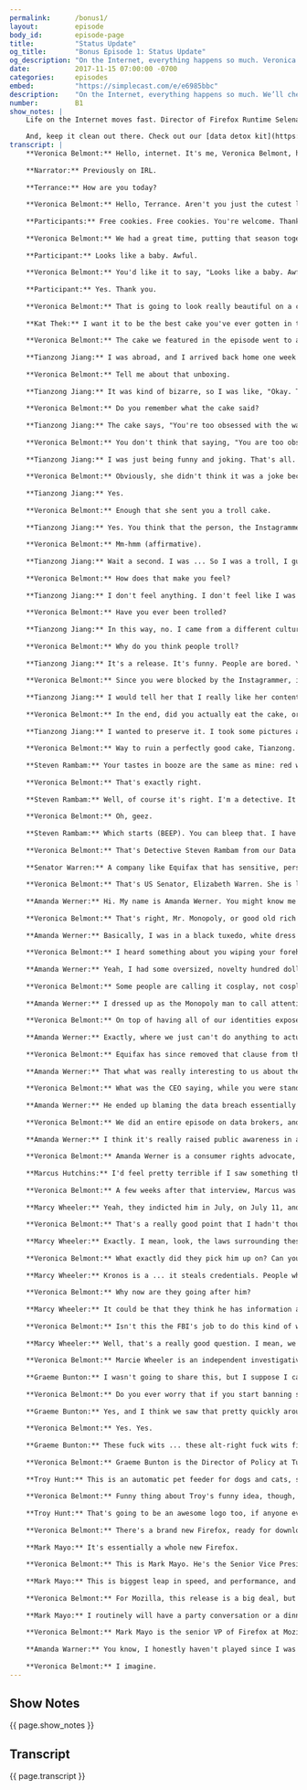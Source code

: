 ```yaml
---
permalink:      /bonus1/
layout:         episode
body_id:        episode-page
title:          "Status Update"
og_title:       "Bonus Episode 1: Status Update"
og_description: "On the Internet, everything happens so much. Veronica Belmont explores the latest developments in digital activism, cybersecurity and troll clapbacks."
date:           2017-11-15 07:00:00 -0700
categories:     episodes
embed:          "https://simplecast.com/e/e6985bbc"
description:    "On the Internet, everything happens so much. We’ll check in on some of Season One’s stories and see how they’ve evolved. We’ll talk to Amanda Werner about creating visibility for Equifax victims. We’ll look at what’s next in the Marcus Hutchins case. And, drumroll, we’ll hear back from a troll we sent cake to last season."
number:         B1
show_notes: |
    Life on the Internet moves fast. Director of Firefox Runtime Selena Deckelmann explains why every millisecond matters. [Learn more](https://blog.mozilla.org/berlin/en/people/selena-deckelmann-firefox-runtime/).

    And, keep it clean out there. Check out our [data detox kit](https://datadetox.myshadow.org/detox/Day0) for more ways to keep your personal info safe. 
transcript: |
    **Veronica Belmont:** Hello, internet. It's me, Veronica Belmont, host of IRL. Remember all the fun we had in season one?
    
    **Narrator:** Previously on IRL.
    
    **Terrance:** How are you today?
    
    **Veronica Belmont:** Hello, Terrance. Aren't you just the cutest little spy I ever did see?
    
    **Participants:** Free cookies. Free cookies. You're welcome. Thank you so much. I say we follow them. Let's do it. These cyber-weapons are often in the hands of dumb dumbs, who are looking for targets of opportunity. In fact, I've put stickers on my desktop screen. You never know if someone's watching. That sounds really paranoid. It takes energy to type out a thoughtful opinion, and I think that's why a lot of people are so nasty. It's easier just to type a two-word insult.
    
    **Veronica Belmont:** We had a great time, putting that season together, and boy, did you give it a listen. Collectively, you downloaded the show more than one million times. That is absolutely incredible. Thank you for listening. So...yay, we're working on the second season. While it isn't quite ready for launch, I wanted to check in with you, and let you know about a few things. For starters, there's something else launching over at Mozilla HQ right now. It's Firefox, a brand new, totally retooled browser has just launched. If you're up for it, it's ready for you to take it out for a spin. You'll hear more about it a little later. But before we get to that, we thought since Firefox is getting an update, why can't IRL get an update, as well? After all, some of the stories in our first season have really evolved since they were first published. All right. Let's get to it, then. This is IRL. Online life is real life. An original podcast from Mozilla.
    
    **Participant:** Looks like a baby. Awful.
    
    **Veronica Belmont:** You'd like it to say, "Looks like a baby. Awful."
    
    **Participant:** Yes. Thank you.
    
    **Veronica Belmont:** That is going to look really beautiful on a cake. We featured the Troll Cakes Bakery and Detective Agency in our 4th episode. How it works is pretty simple. If someone's trolled you, and you want to get back at them, you send them a cake with the troll's own words printed on it in edible letters. Kat Theck is the baker and detective. This is her, talking about the effort she puts into baking them.
    
    **Kat Thek:** I want it to be the best cake you've ever gotten in the mail because if you get a lousy cake in the mail, you get something that has salt, instead of sugar, it feels like we're playing dirty there. If you get a really nice cake, there's something obnoxiously high-road about it.
    
    **Veronica Belmont:** The cake we featured in the episode went to a lady troll. It said, "Looks like a baby. Awful." We tried to reach the troll for a reaction, and we never heard from her, but we actually sent two troll cakes that day. A second back-up troll cake went to Tianzong Jiang. He's in San Jose.
    
    **Tianzong Jiang:** I was abroad, and I arrived back home one week after the package arrived. I open it, and discover it was a troll cake.
    
    **Veronica Belmont:** Tell me about that unboxing.
    
    **Tianzong Jiang:** It was kind of bizarre, so I was like, "Okay. This package is kind of weird. Where does it come from? Who sent it to me?" I look at the words on the cake, and I was like, "Yeah, I remember this."
    
    **Veronica Belmont:** Do you remember what the cake said?
    
    **Tianzong Jiang:** The cake says, "You're too obsessed with the way you look." I'm curious why was that post selected because it's just  really, really random.
    
    **Veronica Belmont:** You don't think that saying, "You are too obsessed with the way you look," would be hurtful to the person receiving it?
    
    **Tianzong Jiang:** I was just being funny and joking. That's all. I didn't mean to hurt anybody with a quote, but I'm ... You have to understand, it's the internet. It basically you're standing in front of a huge crowd of millions, where everyone can tell you what they think.
    
    **Veronica Belmont:** Obviously, she didn't think it was a joke because she found it hurtful.
    
    **Tianzong Jiang:** Yes.
    
    **Veronica Belmont:** Enough that she sent you a troll cake.
    
    **Tianzong Jiang:** Yes. You think that the person, the Instagrammer, sent me the troll cake?
    
    **Veronica Belmont:** Mm-hmm (affirmative).
    
    **Tianzong Jiang:** Wait a second. I was ... So I was a troll, I guess? 
    
    **Veronica Belmont:** How does that make you feel?
    
    **Tianzong Jiang:** I don't feel anything. I don't feel like I was a troll. I like that quote. She is. I guess the whole thing, it felt funny more than anything now. She blocked me. I got my punishment, but I'm still very curious how she's feeling. I wrote her, I think, but she didn't respond. Yeah.
    
    **Veronica Belmont:** Have you ever been trolled?
    
    **Tianzong Jiang:** In this way, no. I came from a different culture, so it took me some time to understand exactly what "troll" is, really.
    
    **Veronica Belmont:** Why do you think people troll?
    
    **Tianzong Jiang:** It's a release. It's funny. People are bored. You know? Just express all your dissatisfaction that you encounter in life, and ... yeah.
    
    **Veronica Belmont:** Since you were blocked by the Instagrammer, is there anything that you would want to say to her now, after the fact?
    
    **Tianzong Jiang:** I would tell her that I really like her content and videos. That's all. That's it. I'm not a creeper online, who talk mean things to her. I want to apologize, I guess, but I still wish that I could see her stuff because they can serve as inspirations to me. I was surprised when I received the cake.
    
    **Veronica Belmont:** In the end, did you actually eat the cake, or had it been sitting around too long, waiting for you to open it?
    
    **Tianzong Jiang:** I wanted to preserve it. I took some pictures and put it in the fridge, but I think the family tossed it out, eventually.
    
    **Veronica Belmont:** Way to ruin a perfectly good cake, Tianzong. I'm hoping that you kind of, sort of, maybe learned something about online civility.
    
    **Steven Rambam:** Your tastes in booze are the same as mine: red wine and bourbon.
    
    **Veronica Belmont:** That's exactly right.
    
    **Steven Rambam:** Well, of course it's right. I'm a detective. It took me about four seconds to get your social security number.
    
    **Veronica Belmont:** Oh, geez.
    
    **Steven Rambam:** Which starts (BEEP). You can bleep that. I have your brother's identity; I have your husband's identity. I have everywhere you've ever lived. I have where you're living right now.
    
    **Veronica Belmont:** That's Detective Steven Rambam from our Data Broker episode, showing me just how easy it is for a guy like him to dig up data about a host like me. What we couldn't know then is that, at the same time, a huge data theft was taking place at one of America's major credit-reporting companies. It wasn't until September, though, that Equifax told us it had been breached over the summer. That online thieves stole the personal data of at least 143 million Americans. That's more than half of the country's total adult population.
    
    **Senator Warren:** A company like Equifax that has sensitive, personal information on most Americans should have the best data security in the industry. Instead, it has the worst.
    
    **Veronica Belmont:** That's US Senator, Elizabeth Warren. She is laying into former Equifax CEO, Richard Smith, at a public hearing in October. Even as these politicians took turns giving the CEO a piece of America's mind, the real hero that day was actually sitting quietly behind him, in the public gallery.
    
    **Amanda Werner:** Hi. My name is Amanda Werner. You might know me better as the monopoly man who trolled the Equifax CEO at his hearing in October.
    
    **Veronica Belmont:** That's right, Mr. Monopoly, or good old rich Uncle Pennybags, the cartoon figure from one of our most beloved and reviled childhood board games, showed up that day to protest the company who had taken our data for granted.
    
    **Amanda Werner:** Basically, I was in a black tuxedo, white dress shirt, had a bright red bow tie, and was wearing a white, handlebar mustache with a top hat and a monocle.
    
    **Veronica Belmont:** I heard something about you wiping your forehead with a hundred dollar bill. That's really baller.
    
    **Amanda Werner:** Yeah, I had some oversized, novelty hundred dollar bills with me, and used them both as a pocket square and as a handkerchief, as needed.
    
    **Veronica Belmont:** Some people are calling it cosplay, not cosplay, dressing like knights and the stuff that I do at Dragon Con, but cause-play. What caused you to get into character for this Equifax hearing?
    
    **Amanda Werner:** I dressed up as the Monopoly man to call attention to Equifax and Wells Fargo's use of forced arbitration as a get out of jail free card. Basically, what that means, is they bury these fine-print, ripoff clauses deep in their contract, so that if consumers have a dispute with them, we can't join together in court, like we normally would. We have to instead, go through this secret arbitration system where they decide, the firm who chooses the outcome of the case, what rules apply. It's really a system that's stacked against us.
    
    **Veronica Belmont:** On top of having all of our identities exposed, there is this added insult to injury?
    
    **Amanda Werner:** Exactly, where we just can't do anything to actually get the money back, or to get compensated for the data breach.
    
    **Veronica Belmont:** Equifax has since removed that clause from their terms and conditions though, right? How common is this practice?
    
    **Amanda Werner:** That what was really interesting to us about the reaction to Equifax. Obviously, after the data breach, Equifax started pushing people toward this website, where they had an identity protection product that they were trying to sell us. That's when people noticed that they were using ... that folks had been working on this for a long time. What was interesting to us is that these clauses are everywhere. It is not just Equifax.
    
    **Veronica Belmont:** What was the CEO saying, while you were standing there, holding on to your monocle in the peanut gallery?
    
    **Amanda Werner:** He ended up blaming the data breach essentially on one employee, which I think is just really appalling. Not only that he's not taking leadership, as being the CEO of Equifax, but also just trying to say that they're entire security apparatus relies on one person. I mean, clearly there are bigger problems there.
    
    **Veronica Belmont:** We did an entire episode on data brokers, and how vulnerable and also profitable our online data is to companies like Equifax. How much do you think this breach has made people more aware of these practices?
    
    **Amanda Werner:** I think it's really raised public awareness in an important way. I mean, obviously, our system of data in this country is very outdated. I'm glad that people are more aware of this, and hopefully, watching their data more closely. Unfortunately, because this isn't a system that we actually get to choose ourselves, I think we do need some serious congressional action here to change the way that we are protecting our identities, moving forward, especially now that the majority of the country has had their data exposed in a way that's going to leave them vulnerable for the rest of their lives.
    
    **Veronica Belmont:** Amanda Werner is a consumer rights advocate, activist, and sometimes board game character. If you're worried about how the Equifax data breach could affect you, check out the show notes to this episode for tips on what you can do to protect your information, and freeze your credit rating, irlpodcast.org. From the hero with the get out of jail free card, we turn to a story of a hero trying to stay out of jail. He said he accidentally found a way to stop a devastating malware attack from spreading. After British hacker, Marcus Hutchins, blocked the WannaCry virus, he became an international legend. I spoke with Marcus in our episode about security and hacking.
    
    **Marcus Hutchins:** I'd feel pretty terrible if I saw something that big going on, and then didn't stop it. I'm not going to be some sort of a security batman, who's going around fighting botnets, but if there is an opportunity to stop it, I will do it.
    
    **Veronica Belmont:** A few weeks after that interview, Marcus was in Las Vegas, attending Def Con, the annual hacking conference. As the conference ended, FBI agents arrested him and whisked him away. They allege he played a role in creating a malware virus called Kronos. He's out on bail, but he can't leave the US while he awaits his trial. Many in the security community wonder how Marcus could be accused of committing this crime. Marcy Wheeler has a theory. She is an independent investigative journalist, and she's been watching Marcus's trial closely.
    
    **Marcy Wheeler:** Yeah, they indicted him in July, on July 11, and arrested him almost a month later. They were ready, and the most remarkable part of it is that they waited until after he spent a week in Las Vegas, enjoying the hacking conference, and nabbed him on the way out. I think, because they had done it at the beginning, the entire conference would have shut down and focused on why they had arrested him.
    
    **Veronica Belmont:** That's a really good point that I hadn't thought about at the time. That makes a lot of scary sense, actually, that if you get the entire hacker community riled up about something too, might not be the best idea.
    
    **Marcy Wheeler:** Exactly. I mean, look, the laws surrounding these issues are so nebulous, and so easy for many people who work in information security to fall in the wrong side of the law. It's really an important case for all of them because if experimenting with code becomes criminalized in the way that the FBI may be trying to do with Marcus, then a lot more information security people who don't work for big firms, are going to be in trouble.
    
    **Veronica Belmont:** What exactly did they pick him up on? Can you tell us more about Kronos?
    
    **Marcy Wheeler:** Kronos is a ... it steals credentials. People who are trying to break into your online banking account will use it to steal your credentials, and steal your money. It is a number of years old. It follows on an earlier version, which was far more widely used in the criminal community. They are accusing Marcus of committing a crime for writing code that somebody else criminalized.
    
    **Veronica Belmont:** Why now are they going after him?
    
    **Marcy Wheeler:** It could be that they think he has information about wanna cry, or shadow brokers, the underlying release of the files, that they believe he won't turn over unless they threaten him with this criminal prosecution.
    
    **Veronica Belmont:** Isn't this the FBI's job to do this kind of work, to leverage these opportunities?
    
    **Marcy Wheeler:** Well, that's a really good question. I mean, we'll see what happens when it becomes public, whether he really did write this malware. Certainly, his defense argues that he didn't, and didn't have any tie to the criminal side of it, but if in fact, it proves out that this was a stupid minor case, and that they tried to coerce him and never got any information, then I think it really will focus attention on this issue in a way that it often doesn't when the person who's being coerced is a Latino guy, who lives in the hood. Or a Muslim kid who walked into a terrorist chat room once. But it is a practice that goes on over and over again, and I think there needs to be a discussion about when it is appropriate for the FBI to coerce people to get information, and when it's not. If in this case, they use a criminal charge that they would never have otherwise charged ... because there are no American victims. Then, I think it becomes more problematic.
    
    **Veronica Belmont:** Marcie Wheeler is an independent investigative journalist. Our last episode of the season tackled a tough subject. What limits, if any, should be placed on free expression on the web? The conversation was sparked by the deadly protests in Charlottesville, Virginia and the fallout that came next online. On the show, Brandi Collins, Jillian York, and Anil Dash explored how far an internet company should go in policing speech online, and hate speech in particular. Many of you had many things to say about that conversation. Graeme Bunton wrote in. He's a Director of Policy at Tucows. Tucows provides services like domain names, for example. I chatted with him while he was at work, so it's a little noisy in the background.
    
    **Graeme Bunton:** I wasn't going to share this, but I suppose I can because I don't think it's a secret. Charlottesville, Virginia is home to a Tucows office. We've got probably around 30 employees there, and so the violence in Charlottesville this summer was not abstract for many of our employees. It was in their hometown. It was deep. It was personal. We certainly had pretty intense conversations about our responsibilities around what people are doing with the domain names on our platform. Ultimately, the place that we got to was that we can't look at domains in isolation. We need to look at what we do across all of our domains on our platform. We have a considerable percentage of the internet now, some ... probably something around double digits percentage of the internet runs on our platform, or the domains are on our platform. That responsibility is quite serious.
    
    **Veronica Belmont:** Do you ever worry that if you start banning sites like Daily Stormer that there are consequences beyond those choices?
    
    **Graeme Bunton:** Yes, and I think we saw that pretty quickly around the Daily Stormer conflict earlier this summer, which was that as [00:18:00] soon as ... Am I allowed to swear?
    
    **Veronica Belmont:** Yes. Yes.
    
    **Graeme Bunton:** These fuck wits ... these alt-right fuck wits figured out that registrars were turning off domain names for the reasons that, say Google or Go Daddy stated. We began to get all sorts of complaints about other domain names on the other side of the political spectrum, using the exact same language. Saying, "Go Daddy is taking down domains for this. Shouldn't you then take down these sites for Black Lives Matter or ..." There were gay rights sites, things like that. For us, it was a very clear example of why we should not be wading into that discussion, or exercising the power that we could have. It feels like all the garbage, alt-right hate speech is this weird, awful byproduct of the industry of internet platforms. The speech that they're coming out with is this weird externality for these platforms, that they're not, at the moment, responsible for because the regulatory environment hasn't caught up. Hate speech is pollution.
    
    **Veronica Belmont:** Graeme Bunton is the Director of Policy at Tucows and an IRL listener. Now for a quick update to our surveillance-themed episode. Australian security researcher, Troy Hunt, talked about how he discovered that a toy called a Cloud Pet could easily be turned into a spying device. This is the kind of stuff that really bugs him so in October, Troy cooked up a tongue in cheek idea to fix these kinds of problems. On his blog, he argues that internet of things device manufacturers should be forced to label their products the way Australian cigarette companies have to. That is, add labels to their packaging, warning consumers about the risks when they use the product. He gives a bunch of examples, but my favorite is his label recommendation for a smart feeder called Pet Net.
    
    **Troy Hunt:** This is an automatic pet feeder for dogs and cats, so you can remotely feed your pet. The warning I went with, with the Pet Net Smart Feeder was, "We may starve your dog or cat." Then underneath that, it says, "You acknowledge and agree that the survival of Fido/Fluffy is directly dependent on the reliability of your home internet connection, and the availability of our online services." If an organization wants to say that, "Look. We're not responsible, and things could still go wrong," then make that clear. Then, see how people feel about buying the product. It would inevitably change buying behavior.
    
    **Veronica Belmont:** Funny thing about Troy's funny idea, though, a few days after he wrote his post, the Australian government announced they were considering something surprisingly similar. The idea they're toying with would be to include some kind of graphic on the packaging, like a cyber kangaroo. The logo would tell you how secure a device is or isn't.
    
    **Troy Hunt:** That's going to be an awesome logo too, if anyone ever does that. I'm picturing a kangaroo in a hoodie.
    
    **Veronica Belmont:** There's a brand new Firefox, ready for downloading. The Mozilla team behind it is really proud about the work they've put into updating the browser, and they believe that what they've built makes it best in class.
    
    **Mark Mayo:** It's essentially a whole new Firefox.
    
    **Veronica Belmont:** This is Mark Mayo. He's the Senior Vice President of Firefox at Mozilla. I chatted with him about the new browser, and how much work went into retooling it.
    
    **Mark Mayo:** This is biggest leap in speed, and performance, and safety we've made in the browser in a decade, but is actually just the beginning. For the super-nerds, it's the ... We had to build a programming language to build the next generation web-rendering engine, which ultimately, then became the component that landed in Firefox. That's what makes it exciting. We kind of knew if we just ground through the hard work of 500 performance bugs, we could also get a big win. This was basically just hours, and hours, and hours, sitting at a performance profiler, looking for slow spots, finding them, opening a bug, having someone come in and pick that bug up, and burn it down until the problem was gone. Along with big technology bets that, some of them for us, were eight to ten years in the making. The new style system engine that really is the culmination of almost a decade of R&D for us.
    
    **Veronica Belmont:** For Mozilla, this release is a big deal, but one thing I find really cool and quirky about Firefox is how it's part of a non-profit company. That's something Mark talks about, like, a lot.
    
    **Mark Mayo:** I routinely will have a party conversation or a dinner conversation with somebody, and he'll say, "Who do you work for? What do you work on?" I'll say, "Yeah, I work on Firefox." They're like, "Oh yeah, Firefox. Firefox. How's it going for you guys?" It becomes pretty obvious that the default assumption for any consumer is that Firefox must be made by just another big, Silicon Valley software company. I will often say, "Oh, we're a nonprofit, actually." It's so foreign to people that they almost can't get it at first interaction. It's the core essence of who we are. It's our being. We're here to protect the internet. We are the guardians of the web.
    
    **Veronica Belmont:** Mark Mayo is the senior VP of Firefox at Mozilla. Listening to these stories, I'm struck by how they're all about heroes. Take Amanda for starts, she is on a crusade to reform terms of service that protect consumer, and not businesses. Marcus's story is a cautionary tale of how even an internationally celebrated hero can take a fall. When it comes to deciding who gets to speak and who doesn't on the web, Graeme over at Tucows made a principled choice to not choose winners and losers. Not an easy decision. Frankly, it takes a bit of courage to send a troll a cake. Being able to laugh it off sometimes, that's just good therapy. Same for Troy Hunt. His satirical suggestion to add warning labels to IOT devices is so weirdly simple that we might actually see it come to pass. Finally, there's the Firefox team who have rebuilt their browser, practically from scratch. Whatever browser you prefer to use, you have hand it to anyone who decides to roll up their sleeves, and start over. As for me and the rest of the IRL team, we're not starting over. We're going to keep on going. Season 2 launches Monday, January 8. Come back in the new year, and we'll pick up right from where we left off. I'm Veronica Belmont, and I'll see you online until January 8, when I'll see you right back here, IRL. Are you a big Monopoly fan, in general? Are you very good at it? Do you win a lot?
    
    **Amanda Warner:** You know, I honestly haven't played since I was a kid, and I'm getting so many Monopoly questions. I wish I knew a lot more about it.
    
    **Veronica Belmont:** I imagine.
---
```


## Show Notes
<a name="#shownotes"></a>

{{ page.show_notes }}

## Transcript
<a name="#transcript"></a>

{{ page.transcript }}
